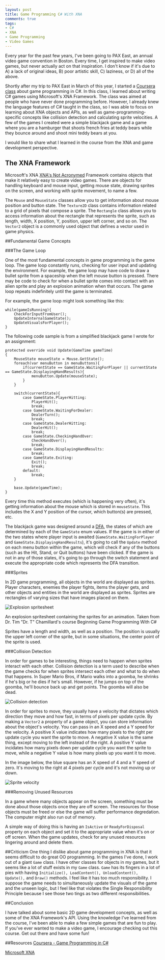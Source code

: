 ```yaml
---
layout: post
title: Game Programming C# With XNA
comments: true
tags:
- C#
- XNA
- Game Programming
- Video Games
---
```


Every year for the past few years, I've been going to PAX East, an annual video game convention in Boston. Every time, I get inspired to make video games, but never actually act on that inspiration. I don't know if it's due to A) a lack of original ideas, B) poor artistic skill, C) laziness, or D) all of the above.

Shortly after my trip to PAX East in March of this year, I started a [Coursera class](https://class.coursera.org/gameprogramming-002) about game programming in C#. In this class, I learned about writing C# games using Microsoft's XNA Framework. The class was aimed at people who have never done programming before. However, I already knew the language features of C# taught in the class, so I was able to focus on learning about XNA objects and APIs, as well as game-programming-specific concepts like collision detection and calculating sprite velocities. A few of the games I created were a simple blackjack game and a game where you are a hamburger that shoots french fries at teddy bears while they bounce around and shoot mini teddy bears at you.

I would like to share what I learned in the course from the XNA and game development perspective. 

## The XNA Framework

Microsoft's XNA [XNA's Not Acronymed](https://www.microsoft.com/en-us/download/details.aspx?id=20914) Framework contains objects that make it relatively easy to create video games. There are objects for handling keyboard and mouse input, getting mouse state, drawing sprites on the screen, and working with sprite movement, to name a few.

The `Mouse` and `MouseState` classes allow you to get information about mouse position and button state. The `Texture2D` class contains information related to a grid of pixels that compose a sprite. The `Rectangle` class allows you to access information about the rectangle that represents the sprite, such as length, width, X position, Y, position, upper left corner, and so on. The `Vector2` object is a commonly used object that defines a vector used in game physics.

##Fundamental Game Concepts

###The Game Loop

One of the most fundamental concepts in game programming is the game loop. The game loop constantly runs, checking for user input and updating the environment. For example, the game loop may have code to draw a bullet sprite from a spaceship when the left mouse button is pressed. There may be code to check for when a bullet sprite comes into contact with an alien sprite and play an explosion animation when that occurs. The game loop repeats indefinitely until the game is terminated.

For example, the game loop might look something like this:

	while(gameIsRunning){
		CheckForInputFromUser();
		UpdateInternalGameState();
		UpdateVisualsForPlayer();
	}

The following code sample is from a simplified blackjack game I wrote for an assignment:

	protected override void Update(GameTime gameTime)
	{
		MouseState mouseState = Mouse.GetState();
		foreach(var menuButton in menuButtons){
			if(currentState == GameState.WaitingForPlayer || currentState == GameState.DisplayingHandResults){
				menuButton.Update(mouseState);
			}
		}

		switch(currentState){
			case GameState.PlayerHitting:
				PlayerHit();
				break;
			case GameState.WaitingForDealer:
				DealerTurn();
				break;
			case GameState.DealerHitting:
				DealerHit();
				break;
			case GameState.CheckingHandOver:
				CheckHandOver();
				break;
			case GameState.DisplayingHandResults:
				break;
			case GameState.Exiting:
				Exit();
				break;
			default:
				break;
		}

		base.Update(gameTime);
	}

Every time this method executes (which is happening very often), it's getting information about the mouse which is stored in `mouseState`. This includes the X and Y position of the cursor, which button(s) are pressed, etc.

The blackjack game was designed around a [DFA](http://en.wikipedia.org/wiki/Deterministic_finite_automaton), the states of which are determined by each of the `GameState` enum values. If the game is in either of the two states where player input is awaited (`GameState.WaitingForPlayer` and `GameState.DisplayingHandResults`), it's going to call the `Update` method on each menu button within the game, which will check if any of the buttons (such as the Hit, Stand, or Quit buttons) have been clicked. If the game is not in any of those states, it's going to go through the switch statement and execute the appropriate code which represents the DFA transition. 

###Sprites

In 2D game programming, all objects in the world are displayed as sprites. Player characters, enemies the player fights, items the player gets, and other objects and entities in the world are displayed as sprites. Sprites are rectangles of varying sizes that have images placed on them.

![Explosion spritesheet](../../../../images/4-30-15/explosion.png "An explosion spritesheet")

An explosion spritesheet containing the sprites for an animation. Taken from Dr. Tim "Dr. T" Chamillard's course Beginning Game Programming With C#

Sprites have a length and width, as well as a position. The position is usually the upper left corner of the sprite, but in some situations, the center point of the sprite is used.

###Collision Detection

In order for games to be interesting, things need to happen when sprites interact with each other. Collision detection is a term used to describe when the game checks for when sprites intersect each other and what to do when that happens. In Super Mario Bros, if Mario walks into a goomba, he shrinks if he's big or he dies if he's small. However, if he jumps on top of the goomba, he'll bounce back up and get points. The goomba will also be dead.

![Collision detection](../../../../images/4-30-15/collision.png "Collision detection")

In order for sprites to move, they usually have a velocity that dictates which direction they move and how fast, in terms of pixels per update cycle. By making a `Vector2` a property of a game object, you can store information about the object's velocity. You can pass in an X speed and a Y speed for the velocity. A positive X value indicates how many pixels to the right per update cycle you want the sprite to move. A negative X value is the same thing, except moving to the left instead of the right. A positive Y value incidates how many pixels down per update cycle you want the sprite to move, while a negative Y value is how many pixels up you want it to move. 

In the image below, the blue square has an X speed of 4 and a Y speed of zero. It's moving to the right at 4 pixels per cycle and it's not moving up or down.

![Sprite velocity](../../../../images/4-30-15/vectors.png "Sprite velocity")

###Removing Unused Resources

In a game where many objects appear on the screen, something must be done about those objects once they are off screen. The resources for those objects must be freed or else the game will suffer performance degredation. The computer might also run out of memory.

A simple way of doing this is having an `IsActive` or `ReadyForDisposal` property on each object and set it to the appropriate value when it's on or off screen. When the game updates, check for any unused resources lingering around and delete them.

##Criticism
One thing I dislike about game programming in XNA is that it seems difficult to do great OO programming. In the games I've done, I work out of a giant `Game` class. I have other classes for objects in my games, but it seems like a lot of stuff exists in my `Game` class. `Game` has its fingers in a lot of pies with having `Initialize(), LoadContent(), UnloadContent(), Update(),` and `Draw()` methods. I feel like it has too much responsibility. I suppose the game needs to simultaneously update the visuals of the game and the unseen logic, but I feel like that violates the Single Responsibility Principle because I see those two tings as two different responsibilities. 

##Conclusion

I have talked about some basic 2D game development concepts, as well as some of the XNA Framework's API. Using the knowledge I've learned from the course, I've been able to make a few simple games that are fun to play. If you've ever wanted to make a video game, I encourage checking out this course. Get out there and have some fun!

##Resources
[Coursera - Game Programming in C#](https://class.coursera.org/gameprogramming-002)

[Microsoft XNA](https://www.microsoft.com/en-us/download/details.aspx?id=20914)
